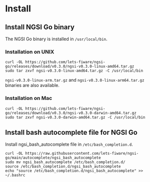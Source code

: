 # Install

## Install NGSI Go binary

The NGSI Go binary is installed in `/usr/local/bin`.

### Installation on UNIX

```console
curl -OL https://github.com/lets-fiware/ngsi-go/releases/download/v0.3.0/ngsi-v0.3.0-linux-amd64.tar.gz
sudo tar zxvf ngsi-v0.3.0-linux-amd64.tar.gz -C /usr/local/bin
```

`ngsi-v0.3.0-linux-arm.tar.gz` and `ngsi-v0.3.0-linux-arm64.tar.gz` binaries are also available.

### Installation on Mac

```console
curl -OL https://github.com/lets-fiware/ngsi-go/releases/download/v0.3.0/ngsi-v0.3.0-darwin-amd64.tar.gz
sudo tar zxvf ngsi-v0.3.0-darwin-amd64.tar.gz -C /usr/local/bin
```

## Install bash autocomplete file for NGSI Go

Install ngsi_bash_autocomplete file in `/etc/bash_completion.d`.

```console
curl -OL https://raw.githubusercontent.com/lets-fiware/ngsi-go/main/autocomplete/ngsi_bash_autocomplete
sudo mv ngsi_bash_autocomplete /etc/bash_completion.d/
source /etc/bash_completion.d/ngsi_bash_autocomplete
echo "source /etc/bash_completion.d/ngsi_bash_autocomplete" >> ~/.bashrc
```
